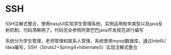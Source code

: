 # SSH
SSH注解式整合，使用easyUI实现学生管理系统，实例运用枚举类型以及java反射机制，代码清晰明了。代码完全参照阿里巴巴java开发规范进行编写

系统分为学生管理，老师管理和联系人管理，系统使用mysql数据库，通过IntellIJ Idea编写，SSH（Struts2+Spring4+hibernate5）实现注解式整合



